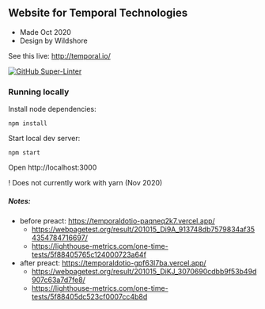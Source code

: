 ## Website for Temporal Technologies

- Made Oct 2020
- Design by Wildshore

See this live: http://temporal.io/

[![GitHub Super-Linter](https://github.com/temporalio/temporaldotio/workflows/Lint%20Code%20Base/badge.svg)](https://github.com/marketplace/actions/super-linter)

### Running locally

Install node dependencies:

```
npm install
```

Start local dev server:

```
npm start
```

Open http://localhost:3000

! Does not currently work with yarn (Nov 2020)

##### Notes:

- before preact: https://temporaldotio-paqneq2k7.vercel.app/
  - https://webpagetest.org/result/201015_Di9A_913748db7579834af354354784716697/
  - https://lighthouse-metrics.com/one-time-tests/5f88405765c124000723a64f
- after preact: https://temporaldotio-gpf63l7ba.vercel.app/
  - https://webpagetest.org/result/201015_DiKJ_3070690cdbb9f53b49d907c63a7d7fe8/
  - https://lighthouse-metrics.com/one-time-tests/5f88405dc523cf0007cc4b8d
